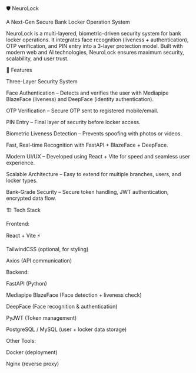 🛡️ NeuroLock

A Next-Gen Secure Bank Locker Operation System

NeuroLock is a multi-layered, biometric-driven security system for bank locker operations. It integrates face recognition (liveness + authentication), OTP verification, and PIN entry into a 3-layer protection model. Built with modern web and AI technologies, NeuroLock ensures maximum security, scalability, and user trust.

🚀 Features

Three-Layer Security System

Face Authentication – Detects and verifies the user with Mediapipe BlazeFace (liveness) and DeepFace (identity authentication).

OTP Verification – Secure OTP sent to registered mobile/email.

PIN Entry – Final layer of security before locker access.

Biometric Liveness Detection – Prevents spoofing with photos or videos.

Fast, Real-time Recognition with FastAPI + BlazeFace + DeepFace.

Modern UI/UX – Developed using React + Vite for speed and seamless user experience.

Scalable Architecture – Easy to extend for multiple branches, users, and locker types.

Bank-Grade Security – Secure token handling, JWT authentication, encrypted data flow.

🏗️ Tech Stack

Frontend:

React + Vite ⚡

TailwindCSS (optional, for styling)

Axios (API communication)

Backend:

FastAPI (Python)

Mediapipe BlazeFace (Face detection + liveness check)

DeepFace (Face recognition & authentication)

PyJWT (Token management)

PostgreSQL / MySQL (user + locker data storage)

Other Tools:

Docker (deployment)

Nginx (reverse proxy)
